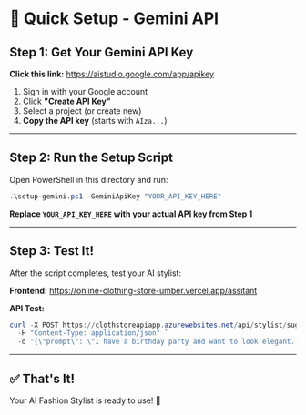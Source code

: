 # 🚀 Quick Setup - Gemini API

## Step 1: Get Your Gemini API Key

**Click this link:** https://aistudio.google.com/app/apikey

1. Sign in with your Google account
2. Click **"Create API Key"**
3. Select a project (or create new)
4. **Copy the API key** (starts with `AIza...`)

---

## Step 2: Run the Setup Script

Open PowerShell in this directory and run:

```powershell
.\setup-gemini.ps1 -GeminiApiKey "YOUR_API_KEY_HERE"
```

**Replace `YOUR_API_KEY_HERE` with your actual API key from Step 1**

---

## Step 3: Test It!

After the script completes, test your AI stylist:

**Frontend:** https://online-clothing-store-umber.vercel.app/assitant

**API Test:**
```powershell
curl -X POST https://clothstoreapiapp.azurewebsites.net/api/stylist/suggest `
  -H "Content-Type: application/json" `
  -d '{\"prompt\": \"I have a birthday party and want to look elegant. Size XL.\"}'
```

---

## ✅ That's It!

Your AI Fashion Stylist is ready to use! 🎉
